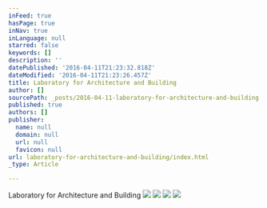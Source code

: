 ```yaml
---
inFeed: true
hasPage: true
inNav: true
inLanguage: null
starred: false
keywords: []
description: ''
datePublished: '2016-04-11T21:23:32.818Z'
dateModified: '2016-04-11T21:23:26.457Z'
title: Laboratory for Architecture and Building
author: []
sourcePath: _posts/2016-04-11-laboratory-for-architecture-and-building.md
published: true
authors: []
publisher:
  name: null
  domain: null
  url: null
  favicon: null
url: laboratory-for-architecture-and-building/index.html
_type: Article

---
```

Laboratory for Architecture and Building
![](https://the-grid-user-content.s3-us-west-2.amazonaws.com/c28c43c8-2661-465b-b53f-c730acea4c85.jpg)
![](https://the-grid-user-content.s3-us-west-2.amazonaws.com/b956a573-0565-4954-be4a-59109369501c.jpg)
![](https://the-grid-user-content.s3-us-west-2.amazonaws.com/079f8089-b583-4007-aa86-fe98b8266b6a.jpg)
![](https://s3-us-west-2.amazonaws.com/the-grid-img/p/d41979d240e575ade813a6f1fc2abc415742ec8b.jpg)